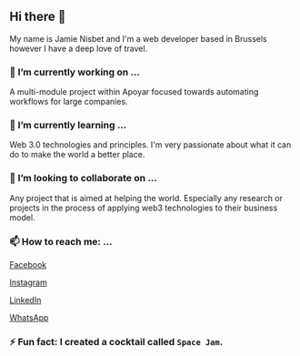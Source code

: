 ## Hi there 👋

My name is Jamie Nisbet and I'm a web developer based in Brussels however I have a deep love of travel.

### 🔭 I’m currently working on ... 
A multi-module project within Apoyar focused towards automating workflows for large companies.

### 🌱 I’m currently learning ... 
Web 3.0 technologies and principles. I'm very passionate about what it can do to make the world a better place.

### 👯 I’m looking to collaborate on ... 
Any project that is aimed at helping the world. Especially any research or projects in the process of applying web3 technologies to their business model. 

### 📫 How to reach me: ... 
[Facebook](https://www.facebook.com/jamie.nisbet.146)

[Instagram](https://www.instagram.com/jamienisbet1411/)

[LinkedIn](https://www.linkedin.com/in/jamienisbet/)

[WhatsApp](https://wa.me/32470882848)


### ⚡ Fun fact: I created a cocktail called `Space Jam`.

